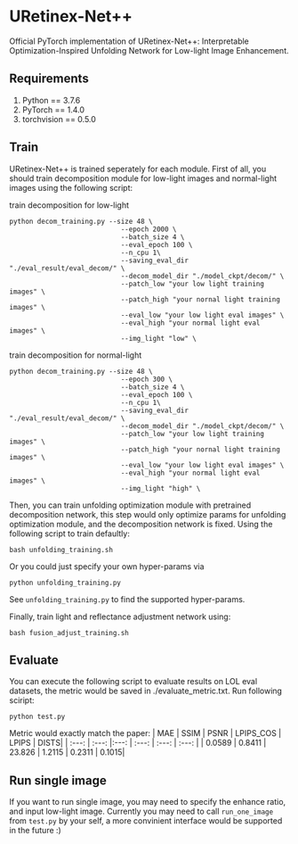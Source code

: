 # URetinex-Net++
Official PyTorch implementation of URetinex-Net++: Interpretable Optimization-Inspired Unfolding Network for Low-light Image Enhancement.

## Requirements
  1. Python == 3.7.6
  2. PyTorch == 1.4.0
  3. torchvision == 0.5.0

## Train
URetinex-Net++ is trained seperately for each module. First of all, you should train decomposition module for low-light images and normal-light images using the following script:

train decomposition for low-light
```
python decom_training.py --size 48 \
                            --epoch 2000 \
                            --batch_size 4 \
                            --eval_epoch 100 \
                            --n_cpu 1\
                            --saving_eval_dir "./eval_result/eval_decom/" \
                            --decom_model_dir "./model_ckpt/decom/" \
                            --patch_low "your low light training images" \
                            --patch_high "your nornal light training images" \
                            --eval_low "your low light eval images" \
                            --eval_high "your normal light eval images" \
                            --img_light "low" \
```
train decomposition for normal-light
```
python decom_training.py --size 48 \
                            --epoch 300 \
                            --batch_size 4 \
                            --eval_epoch 100 \
                            --n_cpu 1\
                            --saving_eval_dir "./eval_result/eval_decom/" \
                            --decom_model_dir "./model_ckpt/decom/" \
                            --patch_low "your low light training images" \
                            --patch_high "your nornal light training images" \
                            --eval_low "your low light eval images" \
                            --eval_high "your normal light eval images" \
                            --img_light "high" \
```

Then, you can train unfolding optimization module with pretrained decomposition network, this step would only optimize params for unfolding optimization module, and the decomposition network is fixed. Using the following script to train defaultly:
```
bash unfolding_training.sh
```
Or you could just specify your own hyper-params via 
```
python unfolding_training.py 
```
See `unfolding_training.py` to find the supported hyper-params.

Finally, train light and reflectance adjustment network using:
```
bash fusion_adjust_training.sh
```

## Evaluate
You can execute the following script to evaluate results on LOL eval datasets, the metric would be saved in ./evaluate_metric.txt. Run following sciript:
```
python test.py
```

Metric would exactly match the paper:
| MAE | SSIM | PSNR | LPIPS_COS | LPIPS | DISTS|
| :---: | :---: |:---: | :---: | :---: | :---: |
| 0.0589 | 0.8411 | 23.826 | 1.2115 | 0.2311 | 0.1015|



## Run single image
If you want to run single image, you may need to specify the enhance ratio, and input low-light image. Currently you may need to call `run_one_image` from `test.py` by your self, a more convinient interface would be supported in the future :)
